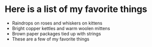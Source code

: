# Here is a list of my favorite things
- Raindrops on roses and whiskers on kittens
- Bright copper kettles and warm woolen mittens
- Brown paper packages tied up with strings
- These are a few of my favorite things
